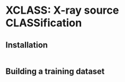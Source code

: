 # XCLASS: X-ray source CLASSification

## Installation

```bash

```

## Building a training dataset


